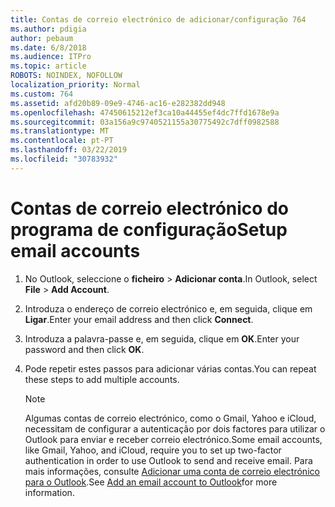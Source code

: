 ```yaml
---
title: Contas de correio electrónico de adicionar/configuração 764
ms.author: pdigia
author: pebaum
ms.date: 6/8/2018
ms.audience: ITPro
ms.topic: article
ROBOTS: NOINDEX, NOFOLLOW
localization_priority: Normal
ms.custom: 764
ms.assetid: afd20b89-09e9-4746-ac16-e282382dd948
ms.openlocfilehash: 47450615212ef3ca10a44455ef4dc7ffd1678e9a
ms.sourcegitcommit: 03a156a9c9740521155a30775492c7dff0982588
ms.translationtype: MT
ms.contentlocale: pt-PT
ms.lasthandoff: 03/22/2019
ms.locfileid: "30783932"
---
```

# <a name="setup-email-accounts"></a><span data-ttu-id="f0fa6-102">Contas de correio electrónico do programa de configuração</span><span class="sxs-lookup"><span data-stu-id="f0fa6-102">Setup email accounts</span></span>

1. <span data-ttu-id="f0fa6-103">No Outlook, seleccione o **ficheiro** \> **Adicionar conta**.</span><span class="sxs-lookup"><span data-stu-id="f0fa6-103">In Outlook, select **File** \> **Add Account**.</span></span>
    
2. <span data-ttu-id="f0fa6-104">Introduza o endereço de correio electrónico e, em seguida, clique em **Ligar**.</span><span class="sxs-lookup"><span data-stu-id="f0fa6-104">Enter your email address and then click **Connect**.</span></span>
    
3. <span data-ttu-id="f0fa6-105">Introduza a palavra-passe e, em seguida, clique em **OK**.</span><span class="sxs-lookup"><span data-stu-id="f0fa6-105">Enter your password and then click **OK**.</span></span>
    
4. <span data-ttu-id="f0fa6-106">Pode repetir estes passos para adicionar várias contas.</span><span class="sxs-lookup"><span data-stu-id="f0fa6-106">You can repeat these steps to add multiple accounts.</span></span>
    
    > [!NOTE]
    > <span data-ttu-id="f0fa6-107">Algumas contas de correio electrónico, como o Gmail, Yahoo e iCloud, necessitam de configurar a autenticação por dois factores para utilizar o Outlook para enviar e receber correio electrónico.</span><span class="sxs-lookup"><span data-stu-id="f0fa6-107">Some email accounts, like Gmail, Yahoo, and iCloud, require you to set up two-factor authentication in order to use Outlook to send and receive email.</span></span> <span data-ttu-id="f0fa6-108">Para mais informações, consulte [Adicionar uma conta de correio electrónico para o Outlook](https://support.office.com/article/6e27792a-9267-4aa4-8bb6-c84ef146101b.aspx).</span><span class="sxs-lookup"><span data-stu-id="f0fa6-108">See [Add an email account to Outlook](https://support.office.com/article/6e27792a-9267-4aa4-8bb6-c84ef146101b.aspx)for more information.</span></span> 
  


